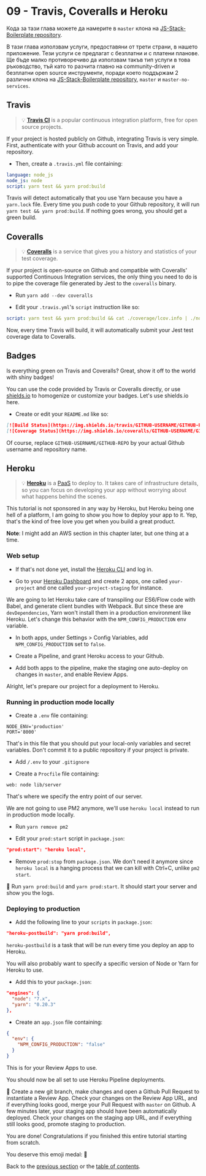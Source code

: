 # 09 - Travis, Coveralls и Heroku

Кода за тази глава можете да намерите в `master` клона на [JS-Stack-Boilerplate repository](https://github.com/verekia/js-stack-boilerplate).

В тази глава използвам услуги, предоставяни от трети страни, в нашето приложение. Тези услуги се предлагат с безплатни и с платени планове. Ще бъде малко противоречиво да използвам такъв тип услуги в това ръководство,  тъй като то разчита главно на community-driven и безплатни open source инструменти, поради което поддържам 2 различни клона на [JS-Stack-Boilerplate repository](https://github.com/verekia/js-stack-boilerplate), `master` и `master-no-services`.

## Travis

> 💡 **[Travis CI](https://travis-ci.org/)** is a popular continuous integration platform, free for open source projects.

If your project is hosted publicly on Github, integrating Travis is very simple. First, authenticate with your Github account on Travis, and add your repository.

- Then, create a `.travis.yml` file containing:

```yaml
language: node_js
node_js: node
script: yarn test && yarn prod:build
```

Travis will detect automatically that you use Yarn because you have a `yarn.lock` file. Every time you push code to your Github repository, it will run `yarn test && yarn prod:build`. If nothing goes wrong, you should get a green build.

## Coveralls

> 💡 **[Coveralls](https://coveralls.io)** is a service that gives you a history and statistics of your test coverage.

If your project is open-source on Github and compatible with Coveralls' supported Continuous Integration services, the only thing you need to do is to pipe the coverage file generated by Jest to the `coveralls` binary.

- Run `yarn add --dev coveralls`

- Edit your `.travis.yml`'s `script` instruction like so:

```yaml
script: yarn test && yarn prod:build && cat ./coverage/lcov.info | ./node_modules/coveralls/bin/coveralls.js
```

Now, every time Travis will build, it will automatically submit your Jest test coverage data to Coveralls.

## Badges

Is everything green on Travis and Coveralls? Great, show it off to the world with shiny badges!

You can use the code provided by Travis or Coveralls directly, or use [shields.io](http://shields.io/) to homogenize or customize your badges. Let's use shields.io here.

- Create or edit your `README.md` like so:

```md
[![Build Status](https://img.shields.io/travis/GITHUB-USERNAME/GITHUB-REPO.svg?style=flat-square)](https://travis-ci.org/GITHUB-USERNAME/GITHUB-REPO)
[![Coverage Status](https://img.shields.io/coveralls/GITHUB-USERNAME/GITHUB-REPO.svg?style=flat-square)](https://coveralls.io/github/GITHUB-USERNAME/GITHUB-REPO?branch=master)
```

Of course, replace `GITHUB-USERNAME/GITHUB-REPO` by your actual Github username and repository name.

## Heroku

> 💡 **[Heroku](https://www.heroku.com/)** is a [PaaS](https://en.wikipedia.org/wiki/Platform_as_a_service) to deploy to. It takes care of infrastructure details, so you can focus on developing your app without worrying about what happens behind the scenes.

This tutorial is not sponsored in any way by Heroku, but Heroku being one hell of a platform, I am going to show you how to deploy your app to it. Yep, that's the kind of free love you get when you build a great product.

**Note**: I might add an AWS section in this chapter later, but one thing at a time.

### Web setup

- If that's not done yet, install the [Heroku CLI](https://devcenter.heroku.com/articles/getting-started-with-nodejs) and log in.

- Go to your [Heroku Dashboard](https://dashboard.heroku.com/) and create 2 apps, one called `your-project` and one called `your-project-staging` for instance.

We are going to let Heroku take care of transpiling our ES6/Flow code with Babel, and generate client bundles with Webpack. But since these are `devDependencies`, Yarn won't install them in a production environment like Heroku. Let's change this behavior with the `NPM_CONFIG_PRODUCTION` env variable.

- In both apps, under Settings > Config Variables, add `NPM_CONFIG_PRODUCTION` set to `false`.

- Create a Pipeline, and grant Heroku access to your Github.

- Add both apps to the pipeline, make the staging one auto-deploy on changes in `master`, and enable Review Apps.

Alright, let's prepare our project for a deployment to Heroku.

### Running in production mode locally

- Create a `.env` file containing:

```.env
NODE_ENV='production'
PORT='8000'
```

That's in this file that you should put your local-only variables and secret variables. Don't commit it to a public repository if your project is private.

- Add `/.env` to your `.gitignore`

- Create a `Procfile` file containing:

```Procfile
web: node lib/server
```

That's where we specify the entry point of our server.

We are not going to use PM2 anymore, we'll use `heroku local` instead to run in production mode locally.

- Run `yarn remove pm2`

- Edit your `prod:start` script in `package.json`:

```json
"prod:start": "heroku local",
```

- Remove `prod:stop` from `package.json`. We don't need it anymore since `heroku local` is a hanging process that we can kill with Ctrl+C, unlike `pm2 start`.

🏁 Run `yarn prod:build` and `yarn prod:start`. It should start your server and show you the logs.

### Deploying to production

- Add the following line to your `scripts` in `package.json`:

```json
"heroku-postbuild": "yarn prod:build",
```

`heroku-postbuild` is a task that will be run every time you deploy an app to Heroku.

You will also probably want to specify a specific version of Node or Yarn for Heroku to use.

- Add this to your `package.json`:

```json
"engines": {
  "node": "7.x",
  "yarn": "0.20.3"
},
```

- Create an `app.json` file containing:

```json
{
  "env": {
    "NPM_CONFIG_PRODUCTION": "false"
  }
}
```

This is for your Review Apps to use.

You should now be all set to use Heroku Pipeline deployments.

🏁 Create a new git branch, make changes and open a Github Pull Request to instantiate a Review App. Check your changes on the Review App URL, and if everything looks good, merge your Pull Request with `master` on Github. A few minutes later, your staging app should have been automatically deployed. Check your changes on the staging app URL, and if everything still looks good, promote staging to production.

You are done! Congratulations if you finished this entire tutorial starting from scratch.

You deserve this emoji medal: 🏅

Back to the [previous section](08-bootstrap-jss.md#readme) or the [table of contents](https://github.com/verekia/js-stack-from-scratch#table-of-contents).
